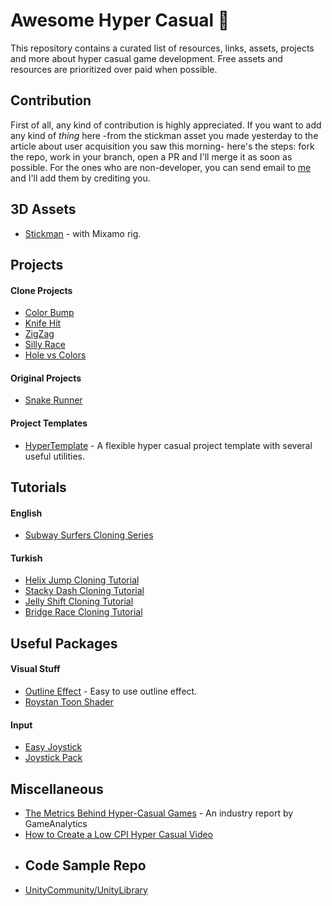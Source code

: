 # Awesome Hyper Casual :partying_face:
This repository contains a curated list of resources, links, assets, projects and more about hyper casual game development. Free assets and resources are prioritized over paid when possible.

## Contribution
First of all, any kind of contribution is highly appreciated. If you want to add any kind of _thing_ here -from the stickman asset you made yesterday to the article about user acquisition you saw this morning- here's the steps: fork the repo, work in your branch, open a PR and I'll merge it as soon as possible. For the ones who are non-developer, you can send email to [me](mailto:sinann.ermis@gmail.com?subject=My%20Contribution%20to%20Awesome%20HC) and I'll add them by crediting you.

## 3D Assets
- [Stickman](https://sketchfab.com/3d-models/hyper-casual-charcter-9990bda2c5a240c28ef0687d94d22c5d) - with Mixamo rig.
## Projects
#### Clone Projects
- [Color Bump](https://github.com/selimozcann/Color-Bump-Clone) 
- [Knife Hit](https://github.com/selimozcann/Knife-Hit-Clone-Game)
- [ZigZag](https://github.com/shubham-saudolla/ZigZag)
- [Silly Race](https://github.com/enes-telli/Silly-Race-Replica)
- [Hole vs Colors](https://github.com/herbou/Unity_HoleVsColors)
#### Original Projects
- [Snake Runner](https://github.com/Matvei-Fadeev/SnakeRunner)
#### Project Templates
- [HyperTemplate](https://github.com/SinanErmis/HyperTemplate) - A flexible hyper casual project template with several useful utilities.
## Tutorials
#### English
- [Subway Surfers Cloning Series](https://www.youtube.com/watch?v=i0ExFzBgW9M&list=PLDVrbPbYnQv2l8k1OLgI2HMxNlXLeL569)
#### Turkish
- [Helix Jump Cloning Tutorial](https://www.youtube.com/watch?v=l8o2UPn_rj4)
- [Stacky Dash Cloning Tutorial](https://www.youtube.com/watch?v=Ew-DoMRR6Hw&list=PLxUiUWF_hg9iclk-k2xQALY0p4H70uE5m)
- [Jelly Shift Cloning Tutorial](https://www.youtube.com/watch?v=1Bj3ugYh24c&list=PLxUiUWF_hg9gqKcbfB7H0QeMpde7mOvh3)
- [Bridge Race Cloning Tutorial](https://www.youtube.com/watch?v=1q1Bx1amthQ&list=PLxUiUWF_hg9j_oCdp3PDd1B1yPSdCVieh)
## Useful Packages
#### Visual Stuff
- [Outline Effect](https://github.com/cakeslice/Outline-Effect) - Easy to use outline effect.
- [Roystan Toon Shader](https://github.com/IronWarrior/UnityToonShader)
#### Input
- [Easy Joystick](https://github.com/herbou/Unity_EasyJoystick)
- [Joystick Pack](https://assetstore.unity.com/packages/tools/input-management/joystick-pack-107631)
## Miscellaneous
- [ The Metrics Behind Hyper-Casual Games](https://gameanalytics.com/blog/the-metrics-behind-hyper-casual-games-industry-report/) - An industry report by GameAnalytics
- [How to Create a Low CPI Hyper Casual Video](https://www.youtube.com/watch?v=XrLW9eYBdh8)
- ## Code Sample Repo
- [UnityCommunity/UnityLibrary](https://github.com/UnityCommunity/UnityLibrary/)
